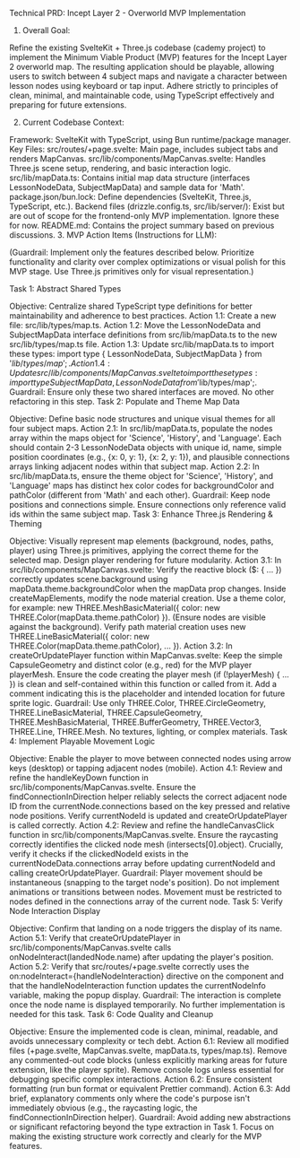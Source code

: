 Technical PRD: Incept Layer 2 - Overworld MVP Implementation

1. Overall Goal:

Refine the existing SvelteKit + Three.js codebase (cademy project) to implement the Minimum Viable Product (MVP) features for the Incept Layer 2 overworld map. The resulting application should be playable, allowing users to switch between 4 subject maps and navigate a character between lesson nodes using keyboard or tap input. Adhere strictly to principles of clean, minimal, and maintainable code, using TypeScript effectively and preparing for future extensions.

2. Current Codebase Context:

Framework: SvelteKit with TypeScript, using Bun runtime/package manager.
Key Files:
src/routes/+page.svelte: Main page, includes subject tabs and renders MapCanvas.
src/lib/components/MapCanvas.svelte: Handles Three.js scene setup, rendering, and basic interaction logic.
src/lib/mapData.ts: Contains initial map data structure (interfaces LessonNodeData, SubjectMapData) and sample data for 'Math'.
package.json/bun.lock: Define dependencies (SvelteKit, Three.js, TypeScript, etc.).
Backend files (drizzle.config.ts, src/lib/server/): Exist but are out of scope for the frontend-only MVP implementation. Ignore these for now.
README.md: Contains the project summary based on previous discussions. 3. MVP Action Items (Instructions for LLM):

(Guardrail: Implement only the features described below. Prioritize functionality and clarity over complex optimizations or visual polish for this MVP stage. Use Three.js primitives only for visual representation.)

Task 1: Abstract Shared Types

Objective: Centralize shared TypeScript type definitions for better maintainability and adherence to best practices.
Action 1.1: Create a new file: src/lib/types/map.ts.
Action 1.2: Move the LessonNodeData and SubjectMapData interface definitions from src/lib/mapData.ts to the new src/lib/types/map.ts file.
Action 1.3: Update src/lib/mapData.ts to import these types: import type { LessonNodeData, SubjectMapData } from '$lib/types/map';.
Action 1.4: Update src/lib/components/MapCanvas.svelte to import these types: import type { SubjectMapData, LessonNodeData } from '$lib/types/map';.
Guardrail: Ensure only these two shared interfaces are moved. No other refactoring in this step.
Task 2: Populate and Theme Map Data

Objective: Define basic node structures and unique visual themes for all four subject maps.
Action 2.1: In src/lib/mapData.ts, populate the nodes array within the maps object for 'Science', 'History', and 'Language'. Each should contain 2-3 LessonNodeData objects with unique id, name, simple position coordinates (e.g., {x: 0, y: 1}, {x: 2, y: 1}), and plausible connections arrays linking adjacent nodes within that subject map.
Action 2.2: In src/lib/mapData.ts, ensure the theme object for 'Science', 'History', and 'Language' maps has distinct hex color codes for backgroundColor and pathColor (different from 'Math' and each other).
Guardrail: Keep node positions and connections simple. Ensure connections only reference valid ids within the same subject map.
Task 3: Enhance Three.js Rendering & Theming

Objective: Visually represent map elements (background, nodes, paths, player) using Three.js primitives, applying the correct theme for the selected map. Design player rendering for future modularity.
Action 3.1: In src/lib/components/MapCanvas.svelte:
Verify the reactive block ($: { ... }) correctly updates scene.background using mapData.theme.backgroundColor when the mapData prop changes.
Inside createMapElements, modify the node material creation. Use a theme color, for example: new THREE.MeshBasicMaterial({ color: new THREE.Color(mapData.theme.pathColor) }). (Ensure nodes are visible against the background).
Verify path material creation uses new THREE.LineBasicMaterial({ color: new THREE.Color(mapData.theme.pathColor), ... }).
Action 3.2: In createOrUpdatePlayer function within MapCanvas.svelte:
Keep the simple CapsuleGeometry and distinct color (e.g., red) for the MVP player playerMesh.
Ensure the code creating the player mesh (if (!playerMesh) { ... }) is clean and self-contained within this function or called from it. Add a comment indicating this is the placeholder and intended location for future sprite logic.
Guardrail: Use only THREE.Color, THREE.CircleGeometry, THREE.LineBasicMaterial, THREE.CapsuleGeometry, THREE.MeshBasicMaterial, THREE.BufferGeometry, THREE.Vector3, THREE.Line, THREE.Mesh. No textures, lighting, or complex materials.
Task 4: Implement Playable Movement Logic

Objective: Enable the player to move between connected nodes using arrow keys (desktop) or tapping adjacent nodes (mobile).
Action 4.1: Review and refine the handleKeyDown function in src/lib/components/MapCanvas.svelte. Ensure the findConnectionInDirection helper reliably selects the correct adjacent node ID from the currentNode.connections based on the key pressed and relative node positions. Verify currentNodeId is updated and createOrUpdatePlayer is called correctly.
Action 4.2: Review and refine the handleCanvasClick function in src/lib/components/MapCanvas.svelte. Ensure the raycasting correctly identifies the clicked node mesh (intersects[0].object). Crucially, verify it checks if the clickedNodeId exists in the currentNodeData.connections array before updating currentNodeId and calling createOrUpdatePlayer.
Guardrail: Player movement should be instantaneous (snapping to the target node's position). Do not implement animations or transitions between nodes. Movement must be restricted to nodes defined in the connections array of the current node.
Task 5: Verify Node Interaction Display

Objective: Confirm that landing on a node triggers the display of its name.
Action 5.1: Verify that createOrUpdatePlayer in src/lib/components/MapCanvas.svelte calls onNodeInteract(landedNode.name) after updating the player's position.
Action 5.2: Verify that src/routes/+page.svelte correctly uses the on:nodeInteract={handleNodeInteraction} directive on the <MapCanvas> component and that the handleNodeInteraction function updates the currentNodeInfo variable, making the popup display.
Guardrail: The interaction is complete once the node name is displayed temporarily. No further implementation is needed for this task.
Task 6: Code Quality and Cleanup

Objective: Ensure the implemented code is clean, minimal, readable, and avoids unnecessary complexity or tech debt.
Action 6.1: Review all modified files (+page.svelte, MapCanvas.svelte, mapData.ts, types/map.ts). Remove any commented-out code blocks (unless explicitly marking areas for future extension, like the player sprite). Remove console logs unless essential for debugging specific complex interactions.
Action 6.2: Ensure consistent formatting (run bun format or equivalent Prettier command).
Action 6.3: Add brief, explanatory comments only where the code's purpose isn't immediately obvious (e.g., the raycasting logic, the findConnectionInDirection helper).
Guardrail: Avoid adding new abstractions or significant refactoring beyond the type extraction in Task 1. Focus on making the existing structure work correctly and clearly for the MVP features.
